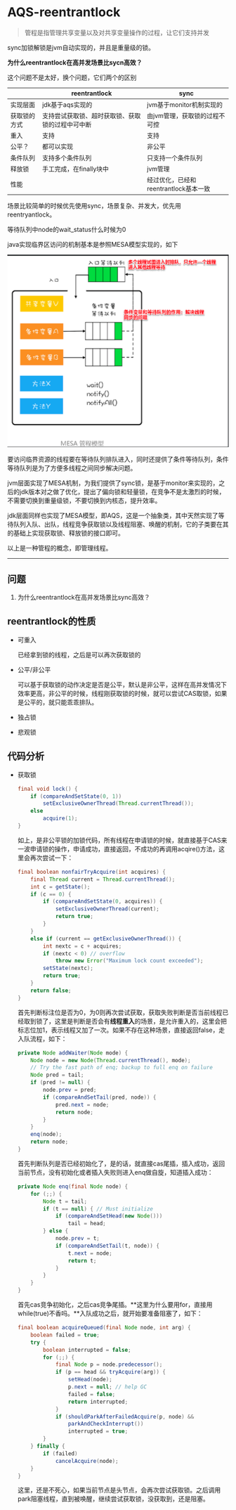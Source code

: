 # AQS-reentrantlock

> 管程是指管理共享变量以及对共享变量操作的过程，让它们支持并发

sync加锁解锁是jvm自动实现的，并且是重量级的锁。



**为什么reentrantlock在高并发场景比sycn高效？**

这个问题不是太好，换个问题，它们两个的区别

 

|              | reentrantlock                                    | sync                                  |
| ------------ | ------------------------------------------------ | ------------------------------------- |
| 实现层面     | jdk基于aqs实现的                                 | jvm基于monitor机制实现的              |
| 获取锁的方式 | 支持尝试获取锁、超时获取锁、获取锁的过程中可中断 | 由jvm管理，获取锁的过程不可控         |
| 重入         | 支持                                             | 支持                                  |
| 公平？       | 都可以实现                                       | 非公平                                |
| 条件队列     | 支持多个条件队列                                 | 只支持一个条件队列                    |
| 释放锁       | 手工完成，在finally块中                          | jvm管理                               |
| 性能         |                                                  | 经过优化，已经和reentrantlock基本一致 |

场景比较简单的时候优先使用sync，场景复杂、并发大，优先用reentryantlock。



等待队列中node的wait_status什么时候为0



java实现临界区访问的机制基本是参照MESA模型实现的，如下

![image-20220819145155950](..\image-20220819145155950.png)

要访问临界资源的线程要在等待队列排队进入，同时还提供了条件等待队列，条件等待队列是为了方便多线程之间同步解决问题。

jvm层面实现了MESA机制，为我们提供了sync锁，是基于monitor来实现的，之后的jdk版本对之做了优化，提出了偏向锁和轻量锁，在竞争不是太激烈的时候，不需要切换到重量级锁，不要切换到内核态，提升效率。

jdk层面同样也实现了MESA模型，即AQS，这是一个抽象类，其中天然实现了等待队列入队、出队，线程竞争获取锁以及线程阻塞、唤醒的机制，它的子类要在其的基础上实现获取锁、释放锁的接口即可。

以上是一种管程的概念，即管理线程。

------------------

## 问题

1. 为什么reentrantlock在高并发场景比sync高效？

## reentrantlock的性质

- 可重入

  已经拿到锁的线程，之后是可以再次获取锁的

- 公平/非公平

  可以基于获取锁的动作决定是否是公平，默认是非公平，这样在高并发情况下效率更高，非公平的时候，线程刚获取锁的时候，就可以尝试CAS取锁，如果是公平的，就只能乖乖排队。

- 独占锁

- 悲观锁

## 代码分析

- 获取锁

  ```java
  final void lock() {
      if (compareAndSetState(0, 1))
          setExclusiveOwnerThread(Thread.currentThread());
      else
          acquire(1);
  }
  ```

  如上，是非公平锁的加锁代码，所有线程在申请锁的时候，就直接基于CAS来一波申请锁的操作，申请成功，直接返回，不成功的再调用acqire()方法，这里会再次尝试一下：

  ```java
  final boolean nonfairTryAcquire(int acquires) {
      final Thread current = Thread.currentThread();
      int c = getState();
      if (c == 0) {
          if (compareAndSetState(0, acquires)) {
              setExclusiveOwnerThread(current);
              return true;
          }
      }
      else if (current == getExclusiveOwnerThread()) {
          int nextc = c + acquires;
          if (nextc < 0) // overflow
              throw new Error("Maximum lock count exceeded");
          setState(nextc);
          return true;
      }
      return false;
  }
  ```

  首先判断标注位是否为0，为0则再次尝试获取，获取失败判断是否当前线程已经取到锁了，这里是判断是否会有**线程重入**的场景，是允许重入的，这里会把标志位加1，表示线程又加了一次。如果不存在这种场景，直接返回false，走入队流程，如下：

  ```java
  private Node addWaiter(Node mode) {
      Node node = new Node(Thread.currentThread(), mode);
      // Try the fast path of enq; backup to full enq on failure
      Node pred = tail;
      if (pred != null) {
          node.prev = pred;
          if (compareAndSetTail(pred, node)) {
              pred.next = node;
              return node;
          }
      }
      enq(node);
      return node;
  }
  ```

  首先判断队列是否已经初始化了，是的话，就直接cas尾插，插入成功，返回当前节点，没有初始化或者插入失败则进入enq做自旋，知道插入成功：

  ```java
  private Node enq(final Node node) {
      for (;;) {
          Node t = tail;
          if (t == null) { // Must initialize
              if (compareAndSetHead(new Node()))
                  tail = head;
          } else {
              node.prev = t;
              if (compareAndSetTail(t, node)) {
                  t.next = node;
                  return t;
              }
          }
      }
  }
  ```

  首先cas竞争初始化，之后cas竞争尾插。**这里为什么要用for，直接用while(true)不香吗。**入队成功之后，就开始要准备阻塞了，如下：

  ```java
  final boolean acquireQueued(final Node node, int arg) {
      boolean failed = true;
      try {
          boolean interrupted = false;
          for (;;) {
              final Node p = node.predecessor();
              if (p == head && tryAcquire(arg)) {
                  setHead(node);
                  p.next = null; // help GC
                  failed = false;
                  return interrupted;
              }
              if (shouldParkAfterFailedAcquire(p, node) &&
                  parkAndCheckInterrupt())
                  interrupted = true;
          }
      } finally {
          if (failed)
              cancelAcquire(node);
      }
  }
  ```

  这里，还是不死心，如果当前节点是头节点，会再次尝试获取锁。之后调用park阻塞线程，直到被唤醒，继续尝试获取锁，没获取到，还是阻塞。